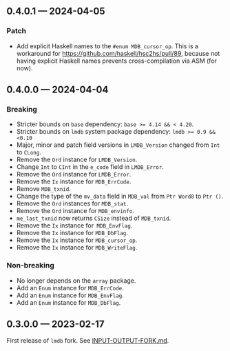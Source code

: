 ## 0.4.0.1 — 2024-04-05

### Patch

* Add explicit Haskell names to the `#enum MDB_cursor_op`. This is a workaround
  for https://github.com/haskell/hsc2hs/pull/89, because not having explicit
  Haskell names prevents cross-compilation via ASM (for now).

## 0.4.0.0 — 2024-04-04

### Breaking

* Stricter bounds on `base` dependency: `base >= 4.14 && < 4.20`.
* Stricter bounds on `lmdb` system package dependency: `lmdb >= 0.9 && <0.10`
* Major, minor and patch field versions in `LMDB_Version` changed from `Int` to `CLong`.
* Remove the `Ord` instance for `LMDB_Version`.
* Change `Int` to `CInt` in the `e_code` field in `LMDB_Error`.
* Remove the `Ord` instance for `LMDB_Error`.
* Remove the `Ix` instance for `MDB_ErrCode`.
* Remove `MDB_txnid`.
* Change the type of the `mv_data` field in `MDB_val` from `Ptr Word8` to `Ptr
  ()`.
* Remove the `Ord` instances for `MDB_stat`.
* Remove the `Ord` instance for `MDB_envinfo`.
* `me_last_txnid` now returns `CSize` instead of `MDB_txnid`.
* Remove the `Ix` instance for` MDB_EnvFlag`.
* Remove the `Ix` instance for `MDB_DbFlag`.
* Remove the `Ix` instance for `MDB_cursor_op`.
* Remove the `Ix` instance for `MDB_WriteFlag`.

### Non-breaking

* No longer depends on the `array` package.
* Add an `Enum` instance for `MDB_ErrCode`.
* Add an `Enum` instance for `MDB_EnvFlag`.
* Add an `Enum` instance for `MDB_DbFlag`.

## 0.3.0.0 — 2023-02-17

First release of `lmdb` fork. See
[INPUT-OUTPUT-FORK.md](./INPUT-OUTPUT-FORK.md).